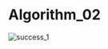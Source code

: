 # Algorithm_02
![success_1](https://user-images.githubusercontent.com/80658183/121568224-6ed12600-ca5a-11eb-98d1-01cdf0bf2729.png)
